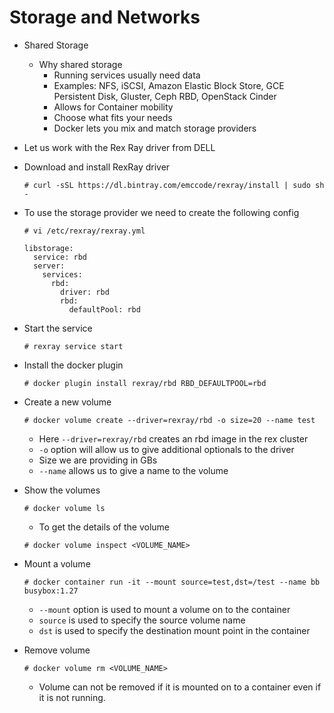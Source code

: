 # Storage and Networks

- Shared Storage
	- Why shared storage
		- Running services usually need data
		- Examples: NFS, iSCSI, Amazon Elastic Block Store, GCE Persistent Disk, Gluster, Ceph RBD, OpenStack Cinder
		- Allows for Container mobility
		- Choose what fits your needs
		- Docker lets you mix and match storage providers

- Let us work with the Rex Ray driver from DELL
- Download and install RexRay driver

	```
	# curl -sSL https://dl.bintray.com/emccode/rexray/install | sudo sh -
	```

- To use the storage provider we need to create the following config

	```
	# vi /etc/rexray/rexray.yml
	```

	```
	libstorage:
	  service: rbd
	  server:
	    services:
	      rbd:
	        driver: rbd
	        rbd:
	          defaultPool: rbd
	```

- Start the service

	```
	# rexray service start
	```

- Install the docker plugin

	```
	# docker plugin install rexray/rbd RBD_DEFAULTPOOL=rbd
	```

- Create a new volume

	```
	# docker volume create --driver=rexray/rbd -o size=20 --name test
	```

	- Here `--driver=rexray/rbd` creates an rbd image in the rex cluster 
	- `-o` option will allow us to give additional optionals to the driver
	- Size we are providing in GBs
	- `--name` allows us to give a name to the volume

- Show the volumes

	```
	# docker volume ls
	```

	- To get the details of the volume

	```
	# docker volume inspect <VOLUME_NAME>
	```

- Mount a volume

	```
	# docker container run -it --mount source=test,dst=/test --name bb busybox:1.27
	```

	- `--mount` option is used to mount a volume on to the container
	- `source` is used to specify the source volume name
	- `dst` is used to specify the destination mount point in the container

- Remove volume

	```
	# docker volume rm <VOLUME_NAME>
	```

	- Volume can not be removed if it is mounted on to a container even if it is not running.